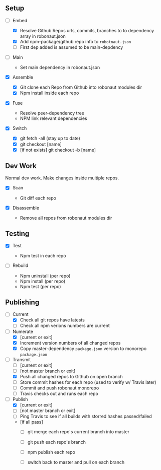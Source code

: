 ## Setup

- [ ] Embed
	+ [x] Resolve Github Repos urls, commits, branches to to dependency array in robonaut.json
	+ [x] Add npm-package/github repo info to `robotnaut.json`
	+ [ ] First dep added is assumed to be main-depdency

- [ ] Main
	+ Set main dependency in robonaut.json

- [x] Assemble
	+ [x] Git clone each Repo from Github into robonaut modules dir
	+ [x] Npm install inside each repo

- [x] Fuse
	+ Resolve peer-dependency tree
	+ NPM link relevant dependencies

- [x] Switch
	+ [x] git fetch -all (stay up to date)
	+ [x] git checkout [name]
	+ [x] [if not exists] git checkout -b [name]

## Dev Work

Normal dev work. Make changes inside multiple repos.

- [x] Scan
	+ Git diff each repo

- [x] Disassemble
	+ Remove all repos from robonaut modules dir

## Testing

- [X] Test
	+ Npm test in each repo

- [ ] Rebuild
	+ Npm uninstall (per repo)
	+ Npm install (per repo)
	+ Npm test (per repo)

## Publishing

- [ ] Current
	- [x] Check all git repos have latests
	- [ ] Check all npm verions numbers are current

- [ ] Numerate
	+ [x] [current or exit]
	+ [x] Increment version numbers of all changed repos
	+ [x] Copy master-dependency `package.json` version to monorepo `package.json`

- [ ] Transmit
	+ [ ] [current or exit]
	+ [ ] [not master branch or exit]
	+ [x] Push all changed repos to Github on open branch
	+ [ ] Store commit hashes for each repo (used to verify w/ Travis later)
	+ [ ] Commit and push robonaut monorepo
	+ [ ] Travis checks out and runs each repo

- [ ] Publish
	+ [x] [current or exit]
	+ [ ] [not master branch or exit]
	+ [ ] Ping Travis to see if all builds with storred hashes passed/failed
	+ [if all pass]
		+ [ ] git merge each repo's current branch into master
		+ [ ] git push each repo's branch
		+ [ ] npm publish each repo
		+ [ ] switch back to master and pull on each branch






<!-- - [ ] Transmit
	+ [ ] [current or exit]
	+ [ ] [not master branch or exit]
	+ [x] Push all changed repos to Github on open branch
	+ [ ] Ping Travis to see if all builds with current branch hashes passed/failed
	+ [if all pass]
		+ [ ] git merge each repo's current branch into local master
		+ [ ] git push each repo's branch to remote master
		+ [ ]
		+ [ ] npm publish each repo
 -->
